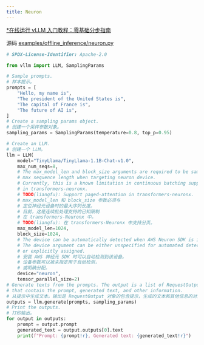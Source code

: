 ```yaml
---
title: Neuron
---
```


[\*在线运行 vLLM 入门教程：零基础分步指南](https://openbayes.com/console/public/tutorials/rXxb5fZFr29?utm_source=vLLM-CNdoc&utm_medium=vLLM-CNdoc-V1&utm_campaign=vLLM-CNdoc-V1-25ap)

源码 [examples/offline_inference/neuron.py](https://github.com/vllm-project/vllm/blob/main/examples/offline_inference/neuron.py)

```python
# SPDX-License-Identifier: Apache-2.0

from vllm import LLM, SamplingParams

# Sample prompts.
# 样本提示。
prompts = [
    "Hello, my name is",
    "The president of the United States is",
    "The capital of France is",
    "The future of AI is",
]
# Create a sampling params object.
# 创建一个采样参数对象。
sampling_params = SamplingParams(temperature=0.8, top_p=0.95)

# Create an LLM.
# 创建一个 LLM。
llm = LLM(
    model="TinyLlama/TinyLlama-1.1B-Chat-v1.0",
    max_num_seqs=8,
    # The max_model_len and block_size arguments are required to be same as
    # max sequence length when targeting neuron device.
    # Currently, this is a known limitation in continuous batching support
    # in transformers-neuronx.
    # TODO(liangfu): Support paged-attention in transformers-neuronx.
    # max_model_len 和 block_size 参数必须与
    # 定位神经元设备时的最大序列长度。
    # 目前，这是连续批处理支持的已知限制
    # 在 transformers-Neuronx 中。
    # TODO(liangfu): 在 transformers-Neuronx 中支持分页。
    max_model_len=1024,
    block_size=1024,
    # The device can be automatically detected when AWS Neuron SDK is installed.
    # The device argument can be either unspecified for automated detection,
    # or explicitly assigned.
    # 安装 AWS 神经元 SDK 时可以自动检测到该设备。
    # 设备参数可以被未指定用于自动检测，
    # 或明确分配。
    device="neuron",
    tensor_parallel_size=2)
# Generate texts from the prompts. The output is a list of RequestOutput objects
# that contain the prompt, generated text, and other information.
# 从提示中生成文本。输出是 RequestOutput 对象的包含提示，生成的文本和其他信息的对象列表。
outputs = llm.generate(prompts, sampling_params)
# Print the outputs.
# 打印输出。
for output in outputs:
    prompt = output.prompt
    generated_text = output.outputs[0].text
    print(f"Prompt: {prompt!r}, Generated text: {generated_text!r}")

```
